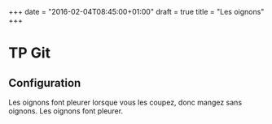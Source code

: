 +++
date = "2016-02-04T08:45:00+01:00"
draft = true
title = "Les oignons"
+++
# TP Git
## Configuration

   Les oignons font pleurer lorsque vous les coupez, donc mangez sans oignons.
   Les oignons font pleurer.
